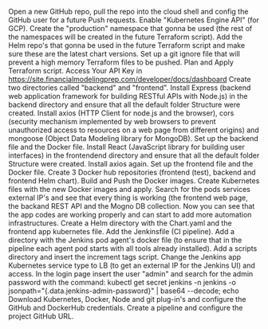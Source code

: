 Open a new GitHub repo, pull the repo into the cloud shell and config the GitHub user for a future Push requests.
Enable "Kubernetes Engine API" (for GCP).
Create the "production" namespace that gonna be used (the rest of the namespaces will be created in the future Terraform script).
Add the Helm repo's that gonna be used in the future Terraform script and make sure these are the latest chart versions.
Set up a git ignore file that will prevent a high memory Terraform files to be pushed. 
Plan and Apply Terraform script.
Access Your API Key in https://site.financialmodelingprep.com/developer/docs/dashboard
Create two directories called "backend" and "frontend".
Install Express (backend web application framework for building RESTful APIs with Node.js) in the backend directory and ensure that all the default folder Structure were created.
Install axios (HTTP Client for node.js and the browser), cors (security mechanism implemented by web browsers to prevent unauthorized access to resources on a web page from different origins) and mongoose (Object Data Modeling library for MongoDB).
Set up the backend file and the Docker file.
Install React (JavaScript library for building user interfaces) in the frontendend directory and ensure that all the default folder Structure were created.
Install axios again.
Set up the frontend file and the Docker file.
Create 3 Docker hub repositories (frontend (test), backend and frontend Helm chart).
Build and Push the Docker images.
Create Kubernetes files with the new Docker images and apply.
Search for the pods services external IP's and see that every thing is working (the frontend web page, the backand REST API and the Mogno DB collection.
Now you can see that the app codes are working properly and can start to add more automation infrastructures.
Create a Helm directory with the Chart.yaml and the frontend app kubernetes file.
Add the Jenkinsfile (CI pipeline).
Add a directory with the Jenkins pod agent's docker file (to ensure that in the pipeline each agent pod starts with all tools already installed).
Add a scripts directory and insert the increment tags script.
Change the Jenkins app Kubernetes service type to LB (to get an external IP for the Jenkins UI) and access.
In the login page insert the user "admin" and search for the admin password with the command:                                                                                 kubectl get secret jenkins -n jenkins   -o jsonpath="{.data.jenkins-admin-password}" | base64 --decode; echo
Download Kubernetes, Docker, Node and git plug-in's and configure the GitHub and DockerHub credentials.
Create a pipeline and configure the project GitHub URL.
